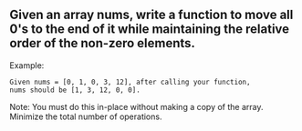 ## Given an array nums, write a function to move all 0's to the end of it while maintaining the relative order of the non-zero elements.

Example: 
```
Given nums = [0, 1, 0, 3, 12], after calling your function, 
nums should be [1, 3, 12, 0, 0].
```

Note:
You must do this in-place without making a copy of the array.
Minimize the total number of operations.
